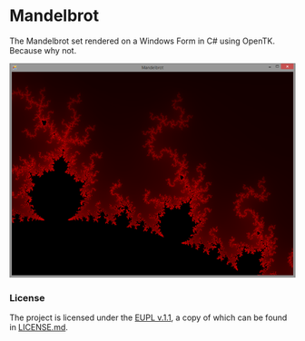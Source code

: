 Mandelbrot
==========

The Mandelbrot set rendered on a Windows Form in C# using OpenTK. Because why not. 

![](screenshot.png)

### License

The project is licensed under the [EUPL v.1.1](https://joinup.ec.europa.eu/software/page/eupl/licence-eupl), a copy of which can be found in [LICENSE.md](LICENSE.md).
